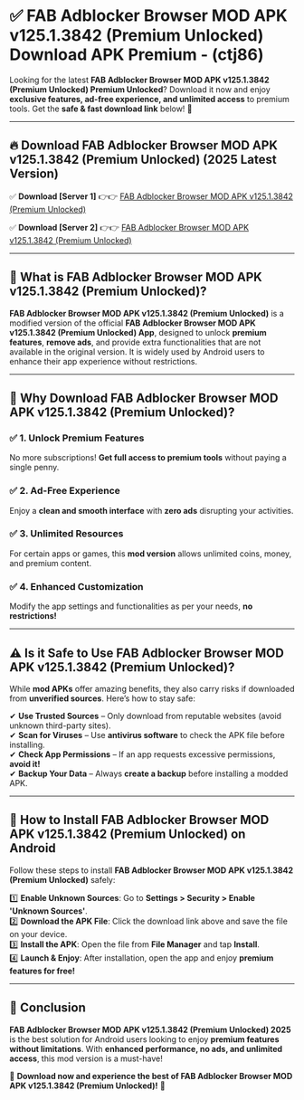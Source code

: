 
# ✅ FAB Adblocker Browser MOD APK v125.1.3842 (Premium Unlocked) Download APK Premium -  (ctj86) 

Looking for the latest **FAB Adblocker Browser MOD APK v125.1.3842 (Premium Unlocked) Premium Unlocked**? Download it now and enjoy **exclusive features, ad-free experience, and unlimited access** to premium tools. Get the **safe & fast download link** below! 🚀

---

## 🔥 Download FAB Adblocker Browser MOD APK v125.1.3842 (Premium Unlocked) (2025 Latest Version)

✅ **Download [Server 1]** 👉👉 [FAB Adblocker Browser MOD APK v125.1.3842 (Premium Unlocked) ](https://apkcomod.com?title=FAB_Adblocker_Browser_MOD_APK_v125.1.3842_(Premium_Unlocked))  

✅ **Download [Server 2]** 👉👉 [FAB Adblocker Browser MOD APK v125.1.3842 (Premium Unlocked) ](https://apkcomod.com?title=FAB_Adblocker_Browser_MOD_APK_v125.1.3842_(Premium_Unlocked))  


---

## 📌 What is FAB Adblocker Browser MOD APK v125.1.3842 (Premium Unlocked)?

**FAB Adblocker Browser MOD APK v125.1.3842 (Premium Unlocked)** is a modified version of the official **FAB Adblocker Browser MOD APK v125.1.3842 (Premium Unlocked) App**, designed to unlock **premium features**, **remove ads**, and provide extra functionalities that are not available in the original version. It is widely used by Android users to enhance their app experience without restrictions.

---

## 🌟 Why Download FAB Adblocker Browser MOD APK v125.1.3842 (Premium Unlocked)?

### ✅ 1. Unlock Premium Features
No more subscriptions! **Get full access to premium tools** without paying a single penny.

### ✅ 2. Ad-Free Experience
Enjoy a **clean and smooth interface** with **zero ads** disrupting your activities.

### ✅ 3. Unlimited Resources
For certain apps or games, this **mod version** allows unlimited coins, money, and premium content.

### ✅ 4. Enhanced Customization
Modify the app settings and functionalities as per your needs, **no restrictions!**

---

## ⚠️ Is it Safe to Use FAB Adblocker Browser MOD APK v125.1.3842 (Premium Unlocked)?

While **mod APKs** offer amazing benefits, they also carry risks if downloaded from **unverified sources**. Here’s how to stay safe:

✔ **Use Trusted Sources** – Only download from reputable websites (avoid unknown third-party sites).  
✔ **Scan for Viruses** – Use **antivirus software** to check the APK file before installing.  
✔ **Check App Permissions** – If an app requests excessive permissions, **avoid it!**  
✔ **Backup Your Data** – Always **create a backup** before installing a modded APK.

---

## 📲 How to Install FAB Adblocker Browser MOD APK v125.1.3842 (Premium Unlocked) on Android

Follow these steps to install **FAB Adblocker Browser MOD APK v125.1.3842 (Premium Unlocked)** safely:

1️⃣ **Enable Unknown Sources**: Go to **Settings > Security > Enable 'Unknown Sources'**.  
2️⃣ **Download the APK File**: Click the download link above and save the file on your device.  
3️⃣ **Install the APK**: Open the file from **File Manager** and tap **Install**.  
4️⃣ **Launch & Enjoy**: After installation, open the app and enjoy **premium features for free!**

---

## 🚀 Conclusion

**FAB Adblocker Browser MOD APK v125.1.3842 (Premium Unlocked) 2025** is the best solution for Android users looking to enjoy **premium features without limitations**. With **enhanced performance, no ads, and unlimited access**, this mod version is a must-have!

🔻 **Download now and experience the best of FAB Adblocker Browser MOD APK v125.1.3842 (Premium Unlocked)!** 🔻

